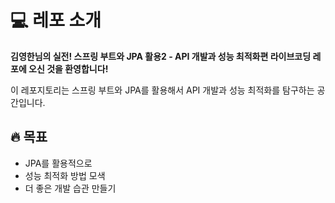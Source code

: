 # :computer: 레포 소개

**김영한님의 실전! 스프링 부트와 JPA 활용2 - API 개발과 성능 최적화편 라이브코딩 레포에 오신 것을 환영합니다!**

이 레포지토리는 스프링 부트와 JPA를 활용해서 API 개발과 성능 최적화를 탐구하는 공간입니다. 

## :fire: 목표
-  JPA를 활용적으로
-  성능 최적화 방법 모색
-  더 좋은 개발 습관 만들기
